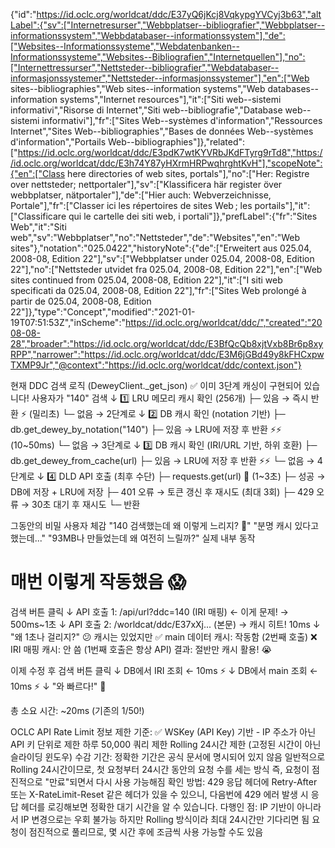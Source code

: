 {"id":"https://id.oclc.org/worldcat/ddc/E37yQ6jKcj8VqkypgYVCyj3b63","altLabel":{"sv":["Internetresurser","Webbplatser--bibliografier","Webbplatser--informationssystem","Webbdatabaser--informationssystem"],"de":["Websites--Informationssysteme","Webdatenbanken--Informationssysteme","Websites--Bibliografien","Internetquellen"],"no":["Internettressurser","Nettsteder--bibliografier","Webdatabaser--informasjonssystemer","Nettsteder--informasjonssystemer"],"en":["Web sites--bibliographies","Web sites--information systems","Web databases--information systems","Internet resources"],"it":["Siti web--sistemi informativi","Risorse di Internet","Siti web--bibliografie","Database web--sistemi informativi"],"fr":["Sites Web--systèmes d'information","Ressources Internet","Sites Web--bibliographies","Bases de données Web--systèmes d'information","Portails Web--bibliographies"]},"related":["https://id.oclc.org/worldcat/ddc/E3pdK7wtKYVRbJKdFTyrg9rTd8","https://id.oclc.org/worldcat/ddc/E3h74Y87yHXrmHRPwqhrghtKvH"],"scopeNote":{"en":["Class here directories of web sites, portals"],"no":["Her: Registre over nettsteder; nettportaler"],"sv":["Klassificera här register över webbplatser, nätportaler"],"de":["Hier auch: Webverzeichnisse, Portale"],"fr":["Classer ici les répertoires de sites Web ; les portails"],"it":["Classificare qui le cartelle dei siti web, i portali"]},"prefLabel":{"fr":"Sites Web","it":"Siti web","sv":"Webbplatser","no":"Nettsteder","de":"Websites","en":"Web sites"},"notation":"025.0422","historyNote":{"de":["Erweitert aus 025.04, 2008-08, Edition 22"],"sv":["Webbplatser under 025.04, 2008-08, Edition 22"],"no":["Nettsteder utvidet fra 025.04, 2008-08, Edition 22"],"en":["Web sites continued from 025.04, 2008-08, Edition 22"],"it":["I siti web specificati da 025.04, 2008-08, Edition 22"],"fr":["Sites Web prolongé à partir de 025.04, 2008-08, Edition 22"]},"type":"Concept","modified":"2021-01-19T07:51:53Z","inScheme":"https://id.oclc.org/worldcat/ddc/","created":"2008-08-28","broader":"https://id.oclc.org/worldcat/ddc/E3BfQcQb8xjtVxb8Br6p8xyRPP","narrower":"https://id.oclc.org/worldcat/ddc/E3M6jGBd49y8kFHCxpwTXMP9Jr","@context":"https://id.oclc.org/worldcat/ddc/context.json"}


현재 DDC 검색 로직 (DeweyClient._get_json)
✅ 이미 3단계 캐싱이 구현되어 있습니다!
사용자가 "140" 검색
    ↓
1️⃣ LRU 메모리 캐시 확인 (256개)
    ├─ 있음 → 즉시 반환 ⚡ (밀리초)
    └─ 없음 → 2단계로
    ↓
2️⃣ DB 캐시 확인 (notation 기반)
    ├─ db.get_dewey_by_notation("140")
    ├─ 있음 → LRU에 저장 후 반환 ⚡⚡ (10~50ms)
    └─ 없음 → 3단계로
    ↓
3️⃣ DB 캐시 확인 (IRI/URL 기반, 하위 호환)
    ├─ db.get_dewey_from_cache(url)
    ├─ 있음 → LRU에 저장 후 반환 ⚡⚡
    └─ 없음 → 4단계로
    ↓
4️⃣ DLD API 호출 (최후 수단)
    ├─ requests.get(url) 🐌 (1~3초)
    ├─ 성공 → DB에 저장 + LRU에 저장
    ├─ 401 오류 → 토큰 갱신 후 재시도 (최대 3회)
    ├─ 429 오류 → 30초 대기 후 재시도
    └─ 반환


그동안의 비밀
사용자 체감
"140 검색했는데 왜 이렇게 느리지? 🤔"
"분명 캐시 있다고 했는데..."
"93MB나 만들었는데 왜 여전히 느릴까?"
실제 내부 동작
# 매번 이렇게 작동했음 😱
검색 버튼 클릭
  ↓
API 호출 1: /api/url?ddc=140  (IRI 매핑)  ← 이게 문제!
  → 500ms~1초
  ↓
API 호출 2: /worldcat/ddc/E37xXj...  (본문)
  → 캐시 히트! 10ms
  ↓
"왜 1초나 걸리지?" 😕
캐시는 있었지만
✅ main 데이터 캐시: 작동함 (2번째 호출)
❌ IRI 매핑 캐시: 안 씀 (1번째 호출은 항상 API)
결과: 절반만 캐시 활용! 😭


이제 수정 후
검색 버튼 클릭
  ↓
DB에서 IRI 조회  ← 10ms ⚡
  ↓
DB에서 main 조회  ← 10ms ⚡
  ↓
"와 빠르다!" 🚀

총 소요 시간: ~20ms (기존의 1/50!)


OCLC API Rate Limit 정보
제한 기준:
✅ WSKey (API Key) 기반 - IP 주소가 아닌 API 키 단위로 제한
하루 50,000 쿼리 제한
Rolling 24시간 제한 (고정된 시간이 아닌 슬라이딩 윈도우)
수감 기간:
정확한 기간은 공식 문서에 명시되어 있지 않음
일반적으로 Rolling 24시간이므로, 첫 요청부터 24시간 동안의 요청 수를 세는 방식
즉, 요청이 점진적으로 "만료"되면서 다시 사용 가능해짐
확인 방법: 429 응답 헤더에 Retry-After 또는 X-RateLimit-Reset 같은 헤더가 있을 수 있으니, 다음번에 429 에러 발생 시 응답 헤더를 로깅해보면 정확한 대기 시간을 알 수 있습니다. 다행인 점:
IP 기반이 아니라서 IP 변경으로는 우회 불가능
하지만 Rolling 방식이라 최대 24시간만 기다리면 됨
요청이 점진적으로 풀리므로, 몇 시간 후에 조금씩 사용 가능할 수도 있음